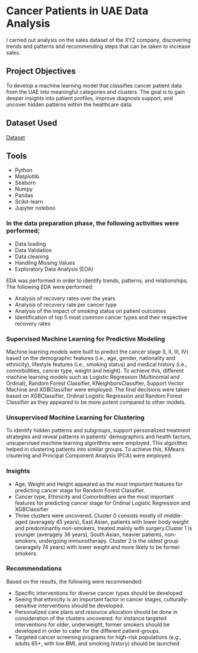 # Cancer Patients in UAE Data Analysis

I carried out analysis on  the sales dataset of the XYZ company, discovering trends and patterns and recommending steps that can be taken to increase sales.
## Project Objectives
To develop a machine learning model that classifies cancer patient data from the UAE into meaningful categories and clusters. The goal is to
gain deeper insights into patient profiles, improve diagnosis support, and uncover hidden patterns within the healthcare data.

## Dataset Used
<a href=https://github.com/blessingajidahun/Cancer-Patients-in-UAE-Data-Analysis/blob/main/_cancer_dataset_uae%20(1).csv>Dataset</a>
## Tools
- Python
- Matplotlib
- Seaborn
- Numpy
- Pandas
- Scikit-learn
- Jupyter noteboo

### In the data preparation phase, the following activities were performed;
- Data loading
- Data Validation
- Data cleaning
- Handling Missing Values
- Exploratory Data Analysis (EDA)

EDA was performed in order to identify trends, patterns, and relationships. The following EDA were performed:
- Analysis of recovery rates over the years
- Analysis of recovery rate per cancer type
- Analysis of the impact of smoking status on patient outcomes
- Identification of top 5 most common cancer types and their respective recovery rates
### Supervised Machine Learning for Predictive Modeling
Machine learning models were built to predict the cancer stage (I, II, III, IV) based on the demographic features (i.e., age, gender, nationality and ethnicity), lifestyle features (i.e., smoking status) and medical history (i.e., comorbidities, cancer type, weight and height). To achieve this, different machine learning models such as Logistic Regression (Multinomial and Ordinal), Random Forest Classifier, KNeighborsClassifier, Support Vector Machine and XGBClassifier were employed. The final decisions were taken based on XGBClassifier, Ordinal Logistic Regression and Random Forest Classifier as they appeared to be more potent compared to other models.

### Unsupervised Machine Learning for Clustering
To identify hidden patterns and subgroups, support personalized treatment strategies and reveal patterns in patients' demographics and health factors, unsupervised machine learning algorithms were employed. This algorithm helped in clustering patients into similar groups. To achieve this, KMeans clsutering and Principal Component Analysis (PCA) were employed.

### Insights
- Age, Weight and Height appeared as the most important features for predicting cancer stage for Random Forest Classifier.
- Cancer type, Ethinicity and Comorbidities are the most important features for predicting cancer stage for Ordinal Logistic Regression and XGBClassifier
- Three clusters were uncovered. Cluster 0 consists mostly of middle-aged (averagely 45 years), East Asian, patients with lower body weight and predominantly non-smokers, treated mainly with surgery.Cluster 1 is younger (averagely 36 years), South Asian, heavier patients, non-smokers, undergoing immunotherapy. Cluster 2 is the oldest group (averagely 74 years) with lower weight and more likely to be former smokers.
### Recommendations
Based on the results, the following were recommended:
- Specific interventions for diverse cancer types should be developed
- Seeing that ethnicity is an important factor in cancer stages, culturally-sensitive interventions should be developed.
- Personalized care plans and resource allocation should be done in consideration of the clusters uncovered. for instance targeted interventions for older, underweight, former smokers should be developed in order to cater for the different patient-groups.
- Targeted cancer screening programs for high-risk populations (e.g., adults 65+, with low BMI, and smoking history) should be launched
